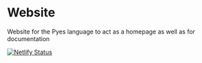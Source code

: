 # Website
Website for the Pyes language to act as a homepage as well as for documentation

[![Netlify Status](https://api.netlify.com/api/v1/badges/d15f8c98-40b8-4d20-a64f-3372dbda7e3f/deploy-status)](https://app.netlify.com/sites/pyes-docs/deploys)
